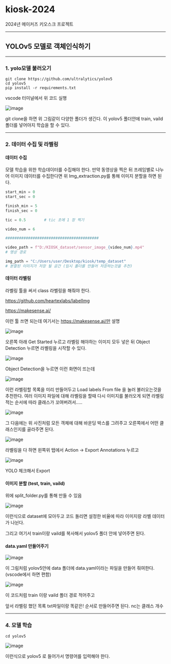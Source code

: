 # kiosk-2024
2024년 메이커즈 키오스크 프로젝트

---

## YOLOv5 모델로 객체인식하기

---

### 1. yolo모델 불러오기

```
git clone https://github.com/ultralytics/yolov5
cd yolov5
pip install -r requirements.txt
```
vscode 터미널에서 위 코드 실행

![image](https://github.com/user-attachments/assets/7d605706-f055-4277-bf26-c72c898795aa)

git clone을 하면 위 그림같이 다양한 폴더가 생긴다. 이 yolov5 폴더안에 train, vaild 폴더를 넣어야지 학습을 할 수 있다.

---

### 2. 데이터 수집 및 라벨링

#### 데이터 수집

모델 학습을 위한 학습데이터를 수집해야 한다. 만약 동영상을 찍은 뒤 프레임별로 나누어 이미지 데이터를 수집한다면 위 Img_extraction.py를 통해 이미지 분할을 하면 된다.

```python
start_min = 0
start_sec = 0

finish_min = 5
finish_sec = 0

tic = 0.5        # tic 초에 1 장 찍기

video_num = 6

#########################################

video_path = f"D:/KIOSK_dataset/sensor_image_{video_num}.mp4"
# 영상 경로

img_path = "C:/Users/user/Desktop/kiosk/temp_dataset"
# 분할된 이미지가 저장 될 공간 (임시 폴더를 만들어 저장하는것을 추천)
```

#### 데이터 라벨링 

라벨링 툴을 써서 class 라벨링을 해줘야 한다.

https://github.com/heartexlabs/labelImg

https://makesense.ai/

이런 툴 쓰면 되는데 여기서는 https://makesense.ai/만 설명

![image](https://github.com/user-attachments/assets/a2663687-f2bf-46f1-8be5-c0d67570d060)

오른쪽 아래 Get Started 누르고 라벨링 해야하는 이미지 모두 넣은 뒤 Object Detection 누르면 라벨링을 시작할 수 있다.

![image](https://github.com/user-attachments/assets/86454cad-7262-40e2-a82f-37f1c20511c5)

Object Detection을 누르면 이런 화면이 뜨는데 

![image](https://github.com/user-attachments/assets/5c69d465-a840-45ea-ba50-d61e50961e72)

이런 라벨링할 목록을 미리 만들어두고 Load labels From file 을 눌러 불러오는것을 추천한다. 여러 이미지 파일에 대해 라벨링을 할때 다시 이미지를 불러오게 되면 라벨링 적는 순서에 따라 클래스가 꼬여버려서.....

![image](https://github.com/user-attachments/assets/520693d7-5f41-4bbc-9125-ff4527b79987)

그 다음에는 위 사진처럼 모든 객체에 대해 바운딩 박스를 그려주고 오른쪽에서 어떤 클래스인지를 골라주면 된다.


![image](https://github.com/user-attachments/assets/803d4988-9945-4acc-a55d-c64d1a43767a)

라벨링을 다 하면 왼쪽위 탭에서 Action -> Export Annotations 누르고

![image](https://github.com/user-attachments/assets/1702d7ab-0b73-4320-bf0c-d3d6b50f6ef0)

YOLO 체크해서 Export

#### 이미지 분할 (test, train, vaild)

위에 split_folder.py를 통해 만들 수 있음

![image](https://github.com/user-attachments/assets/cf116ea0-62c9-426a-afd9-b05ae912992c)

이런식으로 dataset에 모아두고 코드 돌리면 설정한 비율에 따라 이미지랑 라벨 데이터가 나뉜다.

그리고 여기서 train이랑 vaild를 복사해서 yolov5 폴더 안에 넣어주면 된다.

#### data.yaml 만들어주기

![image](https://github.com/user-attachments/assets/0a774ab5-0304-46d9-ab34-10311fcb3b8a)

이 그림처럼 yolov5안에 data 폴더에 data.yaml이라는 파일을 만들어 줘여한다. (vscode에서 하면 편함)

![image](https://github.com/user-attachments/assets/43d92ed9-7678-4cbe-8f64-08193a7d01ea)

이 코드처럼 train 이랑 vaild 폴더 경로 적어주고

앞서 라벨링 했던 목록 txt파일이랑 똑같은! 순서로 만들어주면 된다. nc는 클래스 개수

---

### 4. 모델 학습

```
cd yolov5
```

![image](https://github.com/user-attachments/assets/530926cc-da95-4ca3-82c9-e2c60559e1c0)

이런식으로 yolov5 로 들어가서 명령어를 입력해야 한다.



